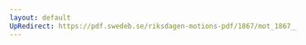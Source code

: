 ```yaml
---
layout: default
UpRedirect: https://pdf.swedeb.se/riksdagen-motions-pdf/1867/mot_1867__ak__00177/mot_1867__ak__00177_002.pdf
---
```

